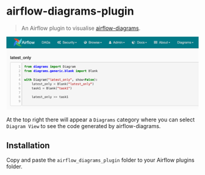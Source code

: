 # airflow-diagrams-plugin

> An Airflow plugin to visualise [airflow-diagrams](https://github.com/feluelle/airflow-diagrams).

![](images/diagrams.png)

At the top right there will appear a `Diagrams` category where you can select `Diagram View` to see the code generated 
by airflow-diagrams.

## Installation

Copy and paste the `airflow_diagrams_plugin` folder to your Airflow plugins folder.

